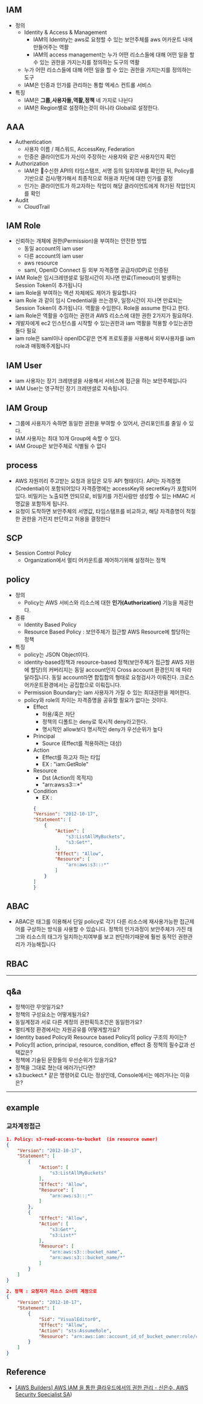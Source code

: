

## IAM
- 정의
    - Identity & Access & Management
        - IAM의 Identity는 aws로 요청할 수 있는 보안주체를 aws 어카운트 내에 만들어주는 역활
        - IAM의 access management는 누가 어떤 리소스들에 대해 어떤 일을 할 수 있는 권한을 가지는지를 정의하는 도구의 역활
    - 누가 어떤 리소스들에 대해 어떤 일을 할 수 있는 권한을 가지는지를 정의하는 도구
    - IAM은 인증과 인가를 관리하는 통합 엑세스 컨트롤 서비스
- 특징
    - IAM은 **그룹,사용자들,역활,정책** 네 가지로 나뉜다
    - IAM은 Region별로 설정하는것이 아니라 Global로 설정한다.
    
## AAA
- Authentication
    - 사용자 이름 / 패스워드, AccessKey, Federation
    - 인증은 클라이언트가 자신이 주장하는 사용자와 같은 사용자인지 확인
- Authorization
    - IAM은 수신한 API의 타임스탬프, 서명 등의 일치여부를 확인한 뒤, Policy를 기반으로 검사/평가해서 최종적으로 허용과 차단에 대한 인가를 결정
    - 인가는 클라이언트가 하고자하는 작업이 해당 클라이언트에게 허가된 작업인지를 확인
- Audit
    - CloudTrail

## IAM Role
- 신뢰하는 개체에 권한(Permission)을 부여하는 안전한 방법
    - 동일 account의 iam user
    - 다른 account의 iam user
    - aws resource
    - saml, OpenID Connect 등 외부 자격증명 공급자(IDP)로 인증된 
- IAM Role은 임시크레덴셜로 일정시간이 지나면 만료(Timeout)이 발생하는 Session Token이 추가됩니다
- iam Role을 부여하는 액션 자체에도 제어가 필요합니다
- iam Role 과 같이 임시 Credential을 쓰는경우, 일정시간이 지나면 만료되는 Session Token이 추가됩니다. 역활을 수임한다. Role을 assume 한다고 한다.
- iam Role은 역활을 수임하는 권한과 AWS 리소스에 대한 권한 2가지가 필요하다.
- 개발자에게 ec2 인스턴스를 시작할 수 있는권한과 iam 역활을 적용할 수있는권한 둘다 필요
- iam role은 saml이나 openIDC같은 연계 프로토콜을 사용해서 외부사용자를 iam role과 매핑해주게됩니다

## IAM User
- iam 사용자는 장기 크레덴셜을 사용해서 서비스에 접근을 하는 보안주체입니다
- IAM User는 영구적인 장기 크레덴셜로 지속됩니다.

## IAM Group
- 그룹에 사용자가 속하면 동일한 권한을 부여할 수 있어서, 관리포인트를 줄일 수 있다.
- IAM 사용자는 최대 10개 Group에 속할 수 있다.
- IAM Group은 보안주체로 식별될 수 없다

## process
- AWS 자원끼리 주고받는 요청과 응답은 모두 API 형태이다. API는 자격증명(Credential)이 포함되어있다
자격증명에는 accessKey와 secretKey가 포함되어있다. 비밀키는 노출되면 안되므로, 비밀키를 가진사람만 생성할 수 있는
HMAC 서명값을 포함하게 됩니다.
- 요청이 도착하면 보안주체의 서명값, 타임스탬프를 비교하고, 해당 자격증명이 적절한 권한을 가진지 판단하고 허용을 결정한다

## SCP
- Session Control Policy
    - Organization에서 멀티 어카운트를 제어하기위해 설정하는 정책

## policy
- 정의
    - Policy는 AWS 서비스와 리소스에 대한 **인가(Authorization)** 기능을 제공한다.
- 종류
    - Identity Based Policy
    - Resource Based Policy : 보안주체가 접근할 AWS Resource에 할당하는 정책
- 특징
    - policy는 JSON Object이다.
    - identity-based정책과 resource-based 정책(보안주체가 접근할 AWS 자원에 할당)의 커버리지는 동일 account인지 Cross account 환경인지 에 따라 달라집니다. 동일 account라면 합집합의 형태로 요청검사가 이뤄진다. 크로스어카운트환경에서는 공집합으로 이뤄집니다.
    - Permission Boundary는 iam 사용자가 가질 수 있는 최대권한을 제어한다.
    - policy와 role의 차이는 자격증명을 공유할 필요가 없다는 것이다.
        - Effect
            - 허용/혹은 차단
            - 정책의 디폴트는 deny로 묵시적 deny라고한다.
            - 명시적인 allow보다 명시적인 deny가 우선순위가 높다
        - Principal
            - Source (Effect를 적용하려는 대상)
        - Action
            - Effect를 하고자 하는 타입
            - EX : "iam:GetRole"
        - Resource
            - Dst (Action의 목적지)
            - "arn:aws:s3:::*"
        - Condition
            - EX : 
            ```json
            {
            "Version": "2012-10-17",
            "Statement": [
                {
                    "Action": [
                        "s3:ListAllMyBuckets",
                        "s3:Get*",
                    ],
                    "Effect": "Allow",
                    "Resource": [
                        "arn:aws:s3:::*"
                    ]
                }
            ]
            }
            ```

## ABAC
- ABAC은 태그를 이용해서 단일 policy로 각기 다른 리소스에 재사용가능한 접근제어를 구상하는 방식을 사용할 수 있습니다. 정책의 인가과정이 보안주체가 가진 태그와 리소스의 태그가 일치하는지여부를 보고 판단하기때문에 훨씬 동적인 권한관리가 가능해집니다


## RBAC

---

## q&a
- 정책이란 무엇일가요?
- 정책의 구성요소는 어떻게될가요?
- 동일계정과 서로 다른 계정의 권한획득조건은 동일한가요?
- 멀티계정 환경에서는 자원공유를 어떻게할가요?
- Identity based Policy와 Resource based Policy의 policy 구조의 차이는?
- Policy의 action, principal, resource, condition, effect 중 정책의 필수값과 선택값은?
- 정책에 기술된 문장들의 우선순위가 있을가요?
- 정책을 그대로 쳤는대 에러가난다면?
- s3:buckect.* 같은 명령어로 CLI는 정상인데, Console에서는 에러가나는 이유은?

---

## example

### 교차계정접근
```json
1. Policy: s3-read-access-to-bucket  (in resource owner)
{
    "Version": "2012-10-17",
    "Statement": [
        {
            "Action": [
                "s3:ListAllMyBuckets"
            ],
            "Effect": "Allow",
            "Resource": [
                "arn:aws:s3:::*"
            ]
        },    
        {
            "Effect": "Allow",
            "Action": [
                "s3:Get*",
                "s3:List*"
            ],
            "Resource": [
                "arn:aws:s3:::bucket_name",
                "arn:aws:s3:::bucket_name/*"
            ]
        }
    ]
}

2. 정책 : 요청자가 리소스 오너의 계정으로
{
    "Version": "2012-10-17",
    "Statement": [
        {
            "Sid": "VisualEditor0",
            "Effect": "Allow",
            "Action": "sts:AssumeRole",
            "Resource": "arn:aws:iam::account_id_of_bucket_owner:role/cross-account-access-role"
        }
    ]
}

```
## Reference
- [[AWS Builders] AWS IAM 을 통한 클라우드에서의 권한 관리 - 신은수, AWS Security Specialist SA](https://www.youtube.com/watch?v=A77sIwSPCsE&list=PLivYj-G6HmuJTnwclPCbgw9i6E-YZ2dVm&index=7))

